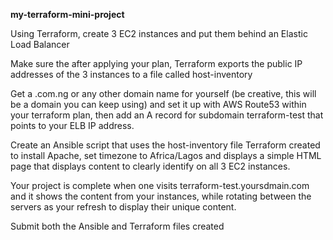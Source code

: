 **my-terraform-mini-project**

Using Terraform, create 3 EC2 instances and put them behind an Elastic Load Balancer

Make sure the after applying your plan, Terraform exports the public IP addresses of the 3 instances to a file called host-inventory

Get a .com.ng or any other domain name for yourself (be creative, this will be a domain you can keep using) and set it up with AWS Route53 within your terraform plan, then add an A record for subdomain terraform-test that points to your ELB IP address.

Create an Ansible script that uses the host-inventory file Terraform created to install Apache, set timezone to Africa/Lagos and displays a simple HTML page that displays content to clearly identify on all 3 EC2 instances.

Your project is complete when one visits terraform-test.yoursdmain.com and it shows the content from your instances, while rotating between the servers as your refresh to display their unique content.

Submit both the Ansible and Terraform files created

